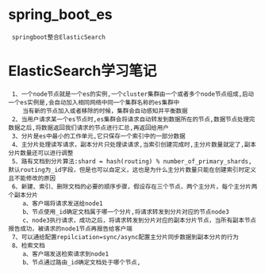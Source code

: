 # spring_boot_es
     springboot整合ElasticSearch
     
     

# ElasticSearch学习笔记
     1、一个node节点就是一个es的实例,一个cluster集群由一个或者多个node节点组成,启动一个es实例是,会自动加入相同网络中同一个集群名称的es集群中
     	当有新的节点加入或者移除的时候，集群会自动感知并平衡数据
     2、当用户请求某一个es节点时,es集群会将请求自动转发到数据所在的节点,数据节点处理完数据之后,将数据返回我们请求的节点进行汇总,再返回给用户
     3、分片是es中最小的工作单元,它只保存一个索引中的一部分数据
     4、主分片处理读写请求，副本分片只处理读请求,当索引创建完成时,主分片数量就定了,副本分片数量还可以进行调整
     5、路有文档到分片算法:shard = hash(routing) % number_of_primary_shards, 默认routing为_id字段，但是也可以自定义，这也是为什么主分片数量只能在创建索引时定义且不能修改的原因
     6、新建、索引、删除文档的必要的顺序步骤，假设存在三个节点，两个主分片，每个主分片两个副本分片
     	a、客户端将请求发送给node1
     	b、节点使用_id确定文档属于哪一个分片,将请求转发到分片对应的节点node3
     	c、node3执行请求，成功之后，将请求转发到分片对应的副本分片节点，当所有副本节点报告成功，被请求的node1节点再报告给客户端
     7、可以通给配置repilciation=sync/async配置主分片同步数据到副本分片的行为
     8、检索文档
     	a、客户端发送检索请求到node1
     	b、节点通过路由_id确定文档处于哪个节点,
     